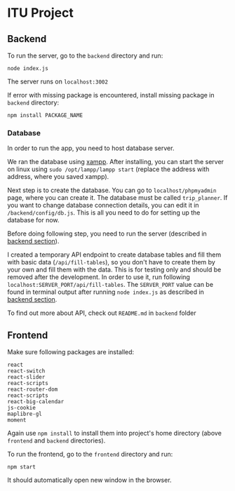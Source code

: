 # ITU Project

## Backend

To run the server, go to the `backend` directory and run:
```
node index.js
```
The server runs on `localhost:3002`

If error with missing package is encountered, install missing package in `backend` directory:
```
npm install PACKAGE_NAME
```

### Database

In order to run the app, you need to host database server.

We ran the database using [xampp](https://www.apachefriends.org/download.html).
After installing, you can start the server on linux using
`sudo /opt/lampp/lampp start` (replace the address with address, where you
saved xampp).

Next step is to create the database. You can go to
```localhost/phpmyadmin``` page, where you can create it. The database
must be called `trip_planner`. If you want to change database connection
details, you can edit it in `/backend/config/db.js`. This is all you need to do
for setting up the database for now.

Before doing following step, you need to run the server (described in
[backend section](#backend)).

I created a temporary API endpoint to create database tables and fill them with
basic data (`/api/fill-tables`), so you don't have to create them by your own
and fill them with the data. This is for testing only and should be removed
after the development. In order to use it, run following ```localhost:SERVER_PORT/api/fill-tables```.
The ```SERVER_PORT``` value can be found in terminal output after running ```node index.js``` as described in [backend section](#backend).

To find out more about API, check out `README.md` in `backend` folder

## Frontend

Make sure following packages are installed:
```
react
react-switch
react-slider
react-scripts
react-router-dom
react-scripts
react-big-calendar
js-cookie
maplibre-gl
moment
```

Again use `npm install` to install them into project's home directory (above `frontend` and `backend` directories).

To run the frontend, go to the `frontend` directory and run:
```
npm start
```
It should automatically open new window in the browser.
